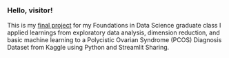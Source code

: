 ### Hello, visitor!

  This is my [final project](https://almgcs-dsfoundations-final-finalproj-gtxpm3.streamlit.app/) for my Foundations in Data Science graduate class
  I applied learnings from exploratory data analysis, dimension reduction, and basic machine learning to a Polycistic Ovarian Syndrome (PCOS) 
  Diagnosis Dataset from Kaggle using Python and Streamlit Sharing.
